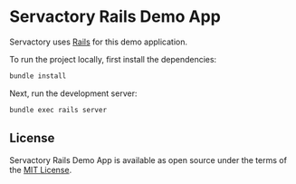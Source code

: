 # Servactory Rails Demo App

Servactory uses [Rails](https://github.com/rails/rails) for this demo application.

To run the project locally, first install the dependencies:

```bash
bundle install
```

Next, run the development server:

```bash
bundle exec rails server
```

## License

Servactory Rails Demo App is available as open source under the terms of the [MIT License](http://opensource.org/licenses/MIT).
